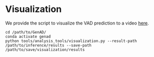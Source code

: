 # Visualization

We provide the script to visualize the VAD prediction to a video [here](../tools/analysis_tools/visualization.py).

```shell
cd /path/to/GenAD/
conda activate genad
python tools/analysis_tools/visualization.py --result-path /path/to/inference/results --save-path /path/to/save/visualization/results
```

